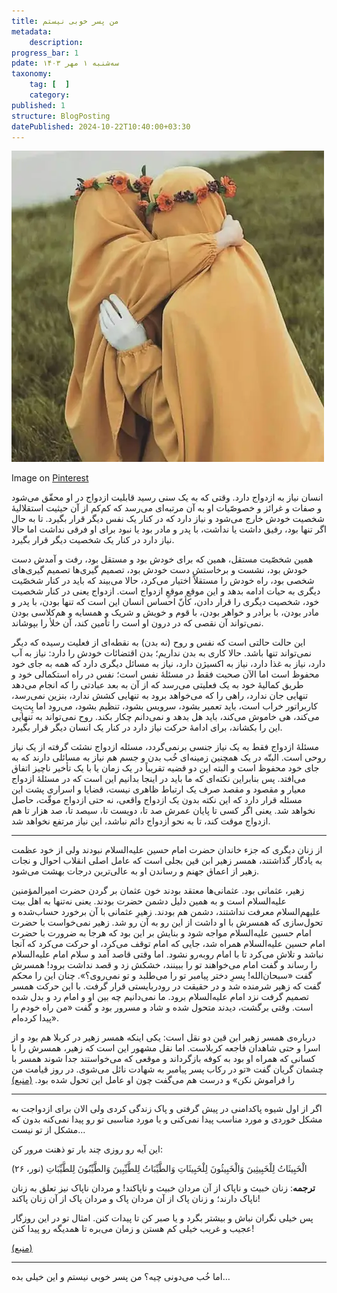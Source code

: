 ```yaml
---
title: من پسر خوبی نیستم
metadata:
    description:
progress_bar: 1
pdate: سه‌شنبه ۱ مهر ۱۴۰۳
taxonomy:
    tag: [  ]
    category:
published: 1
structure: BlogPosting
datePublished: 2024-10-22T10:40:00+03:30
---
```


![ یک مادر و دختر با حجاب ](hijab.webp)

<div class="align-center">
Image on <a href="https://www.pinterest.com/pin/7459155621667067/"> Pinterest </a>
</div>

انسان نیاز به ازدواج دارد. وقتی که به یک سنی رسید قابلیت ازدواج در او محقّق می‌شود و صفات و غرائز و خصوصّیات او به آن مرتبه‌ای می‌رسد که کم‌کم از آن حیثیت استقلالیهٔ شخصیت خودش خارج می‌شود و نیاز دارد که در کنار یک نفس دیگر قرار بگیرد. تا به حال اگر تنها بود، رفیق داشت یا نداشت، با پدر و مادر بود یا نبود برای او فرقی نداشت اما حالا نیاز دارد در کنار یک شخصیت دیگر قرار بگیرد.

همین شخصّیت مستقل، همین که برای خودش بود و مستقل بود، رفت و آمدش دست خودش بود، نشست و برخاستش دست خودش بود، تصمیم گیری‌ها تصمیم گیری‌های شخصی بود، راه خودش را مستقلاً اختیار می‌کرد، حالا می‌بیند که باید در کنار شخصّیت دیگری به حیات ادامه بدهد و این موقع موقعِ ازدواج است. ازدواج یعنی در کنار شخصیت خود، شخصیت دیگری را قرار دادن، کأنّ احساس انسان این است که تنها بودن، با پدر و مادر بودن، با برادر و خواهر بودن، با قوم و خویش و شریک و همسایه و هم‌کلاسی بودن نمی‌تواند آن نقصی که در درون او است را تأمین کند، آن خلأ را بپوشاند.

این حالت حالتی است که نفس و روح (نه بدن) به نقطه‌ای از فعلیت رسیده که دیگر نمی‌تواند تنها باشد. حالا کاری به بدن نداریم؛ بدن اقتضائات خودش را دارد: نیاز به آب دارد، نیاز به غذا دارد، نیاز به اکسیژن دارد، نیاز به مسائل دیگری دارد که همه به جای خود محفوظ است اما الآن صحبت فقط در مسئلهٔ نفس است؛ نفس در راه استکمالی خود و طریق کمالیهٔ خود به یک فعلیتی می‌رسد که از آن به بعد عبادتی را که انجام می‌دهد تنهایی جان ندارد، راهی را که می‌خواهد برود به تنهایی کشش ندارد، بنزین نمی‌رسد، کاربراتور خراب است، باید تعمیر بشود، سرویس بشود، تنظیم‌ بشود، می‌رود اما پِت‌پِت می‌کند، هی خاموش می‌کند، باید هل بدهد و نمی‌دانم چکار بکند. روح نمی‌تواند به تنهایی این را بکشاند، برای ادامهٔ حرکت نیاز دارد در کنار یک انسان دیگر قرار بگیرد.

مسئلهٔ ازدواج فقط به یک نیاز جنسی برنمی‌گردد، مسئله ازدواج نشئت گرفته از یک نیاز روحی است. البتّه در یک همچنین زمینه‌ای خُب بدن و جسم هم نیاز به مسائلی دارند که به جای خود محفوظ است و البته این دو قضیه تقریباً در یک زمان یا با یک تأخیر ناچیز اتفاق می‌افتد. پس بنابراین نکته‌ای که ما باید در اینجا بدانیم این است که در مسئلهٔ ازدواج معیار و مقصود و مقصد صرف یک ارتباط ظاهری نیست، قضایا و اسراری پشت این مسئله قرار دارد که این نکته بدون یک ازدواج واقعی، نه حتی ازدواج موقّت، حاصل نخواهد شد. یعنی اگر کسی تا پایان عمرش صد تا، دویست تا، سیصد تا، صد هزار تا هم ازدواج موقت کند، تا به نحو ازدواج دائم نباشد، این نیاز مرتفع نخواهد شد.

***

 از زنان دیگری که جزء خاندان حضرت امام حسین علیه‌السلام نبودند ولی از خود عظمت به یادگار گذاشتند، همسر زهیر ابن قین بجلی است که عامل اصلی انقلاب احوال و نجات زهیر از اعماق جهنم و رساندن او به عالی‌ترین درجات بهشت می‌شود.

زهیر، عثمانی بود. عثمانی‌ها معتقد بودند خون عثمان بر گردن حضرت امیرالمؤمنین علیه‌السلام است و به همین دلیل دشمن حضرت بودند. یعنی نه‌تنها به اهل بیت علیهم‌السلام معرفت نداشتند، دشمن هم بودند. زهیرِ عثمانی با آن برخورد حساب‌شده و تحول‌سازی که همسرش با او داشت از این رو به آن رو شد. زهیر نمی‌خواست با حضرت امام حسین علیه‌السلام مواجه شود و بنایش بر این بود که هرجا به ضرورت با حضرت امام حسین علیه‌السلام همراه شد، جایی که امام توقف می‌کرد، او حرکت می‌کرد که آنجا نباشد و تلاش می‌کرد تا با امام روبه‌رو نشود. اما وقتی قاصد آمد و سلام امام علیه‌السلام را رساند و گفت امام می‌خواهند تو را ببینند، خشکش زد و قصد نداشت برود‌! همسرش گفت «سبحان‌الله! پسرِ دختر پیامبر تو را می‌طلبد و تو نمی‌روی؟». چنان این را محکم گفت که زهیر شرمنده شد و در حقیقت در رودربایستی قرار گرفت. با این حرکت همسر تصمیم گرفت نزد امام علیه‌السلام برود. ما نمی‌دانیم چه بین او و امام رد و بدل شده است. وقتی برگشت، دیدند متحول شده و شاد و مسرور بود و گفت «من راه خودم را پیدا کرده‌ام».

درباره‌ی همسر زهیر ابن قین دو نقل است: یکی اینکه همسر زهیر در کربلا هم بود و از اسرا و حتی شاهدان فاجعه کربلاست. اما نقل مشهور این است که زهیر، همسرش را با کسانی که همراه او بود به کوفه بازگرداند و موقعی که می‌خواستند جدا شوند همسر با چشمان گریان گفت «تو در رکاب پسر پیامبر به شهادت نائل می‌شوی. در روز قیامت من را فراموش نکن» و درست هم می‌گفت چون او عامل این تحول شده بود.
<a href="https://farsi.khamenei.ir/others-page?id=18116">(منبع)</a>

***

اگر از اول شیوه پاکدامنی در پیش گرفتی و پاک زندگی کردی ولی الان برای ازدواجت به مشکل خوردی و مورد مناسب پیدا نمی‌کنی و یا مورد مناسبی تو رو پیدا نمی‌کنه بدون که مشکل از تو نیست...

این آیه رو روزی چند بار تو ذهنت مرور کن: 
 

الْخَبِیثَاتُ لِلْخَبِیثِینَ وَالْخَبِیثُونَ لِلْخَبِیثَاتِ وَالطَّیِّبَاتُ لِلطَّیِّبِینَ وَالطَّیِّبُونَ لِلطَّیِّبَاتِ (نور، ۲۶)

**ترجمه**: زنان خبیث و ناپاک از آن مردان خبیث و ناپاکند! و مردان ناپاک نیز تعلق به زنان ناپاک دارند؛ و زنان پاک از آن مردان پاک و مردان پاک از آن زنان پاکند!

پس خیلی نگران نباش و بیشتر بگرد و یا صبر کن تا پیدات کنن. امثال تو در این روزگار عجیب و غریب خیلی کم هستن و زمان می‌بره تا همدیگه رو پیدا کنن! 

<a href="https://mahdi.blog.ir/post/Uno%20specchio%20non%20mente%20mai">(منبع)</a>

***

اما خُب می‌دونی چیه؟ من پسر خوبی نیستم و این خیلی بده…